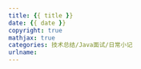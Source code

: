 ```yaml
---
title: {{ title }}
date: {{ date }}
copyright: true
mathjax: true
categories: 技术总结/Java面试/日常小记
urlname: 
---
```

